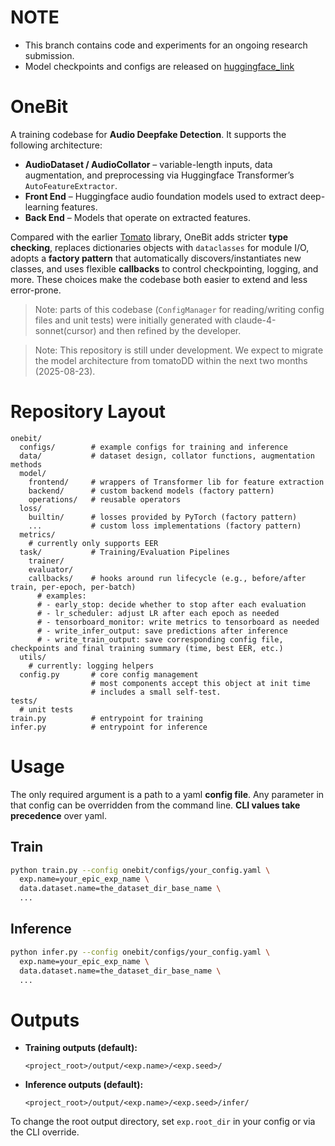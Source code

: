 # NOTE

- This branch contains code and experiments for an ongoing research submission.
- Model checkpoints and configs are released on [huggingface_link](https://huggingface.co/Yixuan/codec-add)
  
# OneBit

A training codebase for **Audio Deepfake Detection**. It supports the following architecture:

* **AudioDataset / AudioCollator** – variable-length inputs, data augmentation, and preprocessing via Huggingface Transformer’s `AutoFeatureExtractor`.
* **Front End** – Huggingface audio foundation models used to extract deep-learning features.
* **Back End** – Models that operate on extracted features.

Compared with the earlier [Tomato](https://github.com/XIAOYixuan/tomatoDD) library, OneBit adds stricter **type checking**, replaces dictionaries objects with `dataclasses` for module I/O, adopts a **factory pattern** that automatically discovers/instantiates new classes, and uses flexible **callbacks** to control checkpointing, logging, and more. These choices make the codebase both easier to extend and less error-prone.

> Note: parts of this codebase (`ConfigManager` for reading/writing config files and unit tests) were initially generated with claude-4-sonnet(cursor) and then refined by the developer.

> Note: This repository is still under development. We expect to migrate the model architecture from tomatoDD within the next two months (2025-08-23). 

# Repository Layout

```
onebit/
  configs/        # example configs for training and inference
  data/           # dataset design, collator functions, augmentation methods
  model/
    frontend/     # wrappers of Transformer lib for feature extraction
    backend/      # custom backend models (factory pattern)
    operations/   # reusable operators
  loss/
    builtin/      # losses provided by PyTorch (factory pattern)
    ...           # custom loss implementations (factory pattern)
  metrics/
    # currently only supports EER
  task/           # Training/Evaluation Pipelines
    trainer/      
    evaluator/     
    callbacks/    # hooks around run lifecycle (e.g., before/after train, per-epoch, per-batch)
      # examples:
      # - early_stop: decide whether to stop after each evaluation
      # - lr_scheduler: adjust LR after each epoch as needed
      # - tensorboard_monitor: write metrics to tensorboard as needed 
      # - write_infer_output: save predictions after inference
      # - write_train_output: save corresponding config file, checkpoints and final training summary (time, best EER, etc.)
  utils/
    # currently: logging helpers
  config.py       # core config management
                  # most components accept this object at init time
                  # includes a small self-test.
tests/
  # unit tests 
train.py          # entrypoint for training
infer.py          # entrypoint for inference
```

# Usage

The only required argument is a path to a yaml **config file**.
Any parameter in that config can be overridden from the command line. **CLI values take precedence** over yaml.


## Train

```bash
python train.py --config onebit/configs/your_config.yaml \
  exp.name=your_epic_exp_name \
  data.dataset.name=the_dataset_dir_base_name \
  ...
```

## Inference

```bash
python infer.py --config onebit/configs/your_config.yaml \
  exp.name=your_epic_exp_name \
  data.dataset.name=the_dataset_dir_base_name \
  ...
```

# Outputs

* **Training outputs (default):**

  ```
  <project_root>/output/<exp.name>/<exp.seed>/
  ```

* **Inference outputs (default):**

  ```
  <project_root>/output/<exp.name>/<exp.seed>/infer/
  ```

To change the root output directory, set `exp.root_dir` in your config or via the CLI override.

